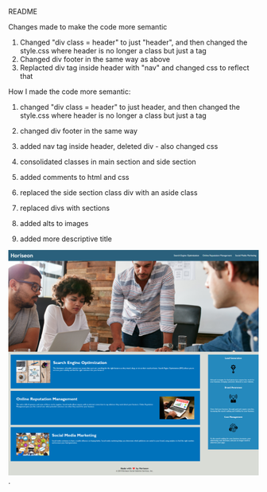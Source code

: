 README

Changes made to make the code more semantic

1) Changed "div class = header" to just "header", and then changed the style.css where header is no longer a class but just a tag
2) Changed div footer in the same way as above
3) Replacted div tag inside header with "nav" and changed css to reflect that

How I made the code more semantic: 

1) changed "div class = header" to just header, and then changed the style.css where header is no longer a class but just a tag

2) changed div footer in the same way

3) added nav tag inside header, deleted div - also changed css

4) consolidated classes in main section and side section

5) added comments to html and css

6) replaced the side section class div with an aside class 

7) replaced divs with sections

8) added alts to images

9) added more descriptive title 


![alt text for screen readers](ScreenshotAccessibiltyHomework.png).

